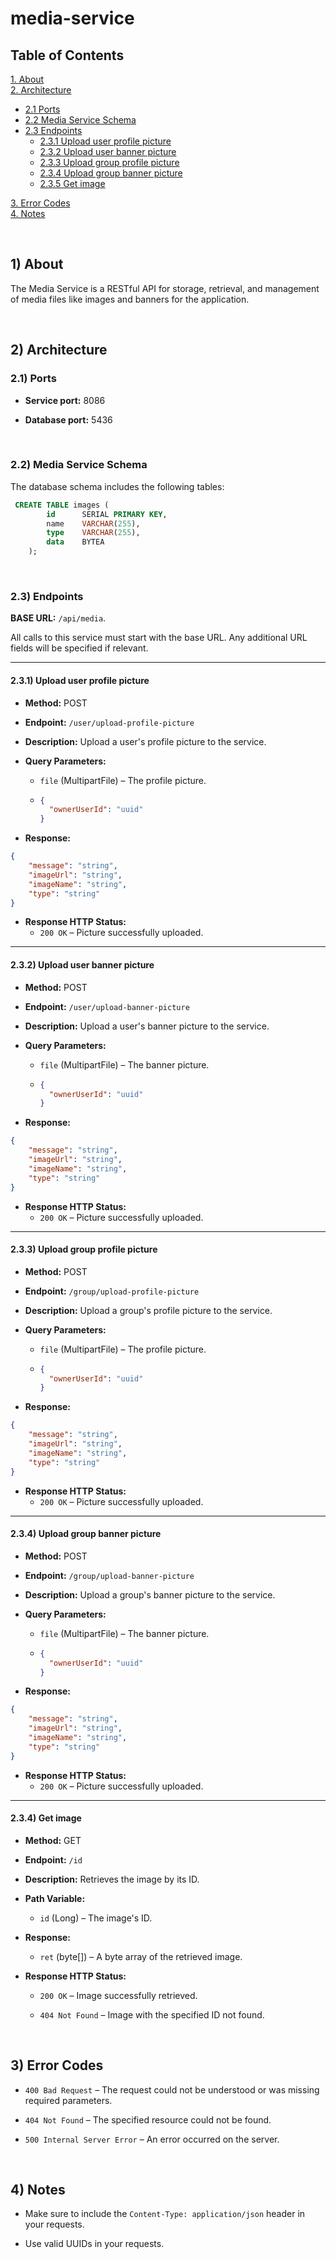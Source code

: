 # media-service
## Table of Contents

[1. About](#1-about)  
[2. Architecture](#2-architecture)  
  - [2.1 Ports](#21-ports)  
  - [2.2 Media Service Schema](#22-media-service-schema)  
  - [2.3 Endpoints](#23-endpoints)  
    - [2.3.1 Upload user profile picture](#231-upload-user-profile-picture)  
    - [2.3.2 Upload user banner picture](#232-upload-user-banner-picture)  
    - [2.3.3 Upload group profile picture](#231-upload-group-profile-picture)  
    - [2.3.4 Upload group banner picture](#232-upload-group-banner-picture)  
    - [2.3.5 Get image](#235-get-image)  

[3. Error Codes](#3-error-codes)  
[4. Notes](#4-notes)

<br />

## 1) About

The Media Service is a RESTful API for storage, retrieval, and management of media files like images and banners for the application.

<br />



## 2) Architecture
### 2.1) Ports

- **Service port:**  8086

- **Database port:**  5436

<br />


### 2.2) Media Service Schema

The database schema includes the following tables:


```sql
 CREATE TABLE images (
        id      SERIAL PRIMARY KEY,
        name    VARCHAR(255),
        type    VARCHAR(255),
        data    BYTEA
    );
```

<br />

### 2.3) Endpoints

**BASE URL:** `/api/media`.

All calls to this service must start with the base URL. Any additional URL fields will be specified
if relevant.

---

#### 2.3.1) Upload user profile picture

- **Method:**  POST

- **Endpoint:**  `/user/upload-profile-picture`

- **Description:**  Upload a user's profile picture to the service.

- **Query Parameters:**
  - `file` (MultipartFile) – The profile picture.
  - ```json
    {
      "ownerUserId": "uuid"
    }
    ```

- **Response:**

```json
{
    "message": "string",
    "imageUrl": "string",
    "imageName": "string",
    "type": "string"
}
```

- **Response HTTP Status:**
  - `200 OK` – Picture successfully uploaded.

---

#### 2.3.2) Upload user banner picture

- **Method:**  POST

- **Endpoint:**  `/user/upload-banner-picture`

- **Description:**  Upload a user's banner picture to the service.

- **Query Parameters:**
  - `file` (MultipartFile) – The banner picture.
  - ```json
    {
      "ownerUserId": "uuid"
    }
    ```

- **Response:**

```json
{
    "message": "string",
    "imageUrl": "string",
    "imageName": "string",
    "type": "string"
}
```

- **Response HTTP Status:**
  - `200 OK` – Picture successfully uploaded.

---


#### 2.3.3) Upload group profile picture

- **Method:**  POST

- **Endpoint:**  `/group/upload-profile-picture`

- **Description:**  Upload a group's profile picture to the service.

- **Query Parameters:**
  - `file` (MultipartFile) – The profile picture.
  - ```json
    {
      "ownerUserId": "uuid"
    }
    ```

- **Response:**

```json
{
    "message": "string",
    "imageUrl": "string",
    "imageName": "string",
    "type": "string"
}
```

- **Response HTTP Status:**
  - `200 OK` – Picture successfully uploaded.

---

#### 2.3.4) Upload group banner picture

- **Method:**  POST

- **Endpoint:**  `/group/upload-banner-picture`

- **Description:**  Upload a group's banner picture to the service.

- **Query Parameters:**
  - `file` (MultipartFile) – The banner picture.
  - ```json
    {
      "ownerUserId": "uuid"
    }
    ```

- **Response:**

```json
{
    "message": "string",
    "imageUrl": "string",
    "imageName": "string",
    "type": "string"
}
```

- **Response HTTP Status:**
  - `200 OK` – Picture successfully uploaded.

---

#### 2.3.4) Get image

- **Method:**  GET

- **Endpoint:**  `/id`

- **Description:**  Retrieves the image by its ID.

- **Path Variable:**
  - `id` (Long) – The image's ID.

- **Response:**
  - `ret` (byte[]) – A byte array of the retrieved image.


- **Response HTTP Status:**
  - `200 OK` – Image successfully retrieved.

  - `404 Not Found` – Image with the specified ID not found.


<br />


## 3) Error Codes

- `400 Bad Request` – The request could not be understood or was missing required parameters.

- `404 Not Found` – The specified resource could not be found.

- `500 Internal Server Error` – An error occurred on the server.

<br />



## 4) Notes

- Make sure to include the `Content-Type: application/json` header in your requests.

- Use valid UUIDs in your requests.
